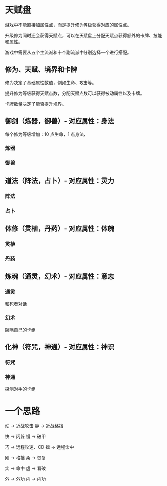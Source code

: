 # 天赋盘

游戏中不能直接加属性点，而是提升修为等级获得对应的属性点。

升级修为同时还会获得天赋点，可以在天赋盘上分配天赋点获得额外的卡牌、技能和属性。

游戏中需要从五个主流派和十个副流派中分别选择一个进行搭配。

## 修为、天赋、境界和卡牌

修为决定了基础属性数值，例如生命、攻击等。

提升修为等级获得天赋点数，分配天赋点数可以获得被动属性以及卡牌。

卡牌数量决定了能否提升境界。

## 御剑（炼器，御兽）- 对应属性：身法

每个修为等级增加：10 点生命，1 点身法，

### 炼器

### 御兽

## 道法（阵法，占卜）- 对应属性：灵力

### 阵法

### 占卜

## 体修（灵植，丹药）- 对应属性：体魄

### 灵植

### 丹药

## 炼魂（通灵，幻术）- 对应属性：意志

### 通灵

和死者对话

### 幻术

隐瞒自己的卡组

## 化神（符咒，神通）- 对应属性：神识

### 符咒

### 神通

探测对手的卡组

# 一个思路

动 -> 近战攻击
静 -> 近战格挡

快 -> 闪躲
慢 -> 破甲

巧 -> 远程攻速、CD
拙 -> 远程命中

刚 -> 格挡
柔 -> 恢复

实 -> 命中
虚 -> 看破

外 -> 外功
内 -> 内功
